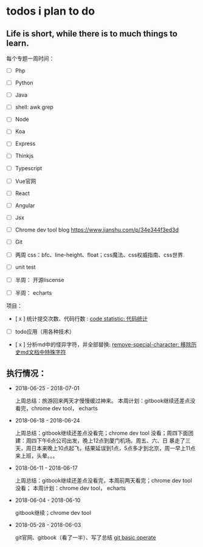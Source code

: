# todos i plan to do

## Life is short, while there is to much things to learn.

每个专题一周时间：

- [ ] Php
- [ ] Python
- [ ] Java
- [ ] shell: awk grep

- [ ] Node
- [ ] Koa
- [ ] Express
- [ ] Thinkjs

- [ ] Typescript
- [ ] Vue官网
- [ ] React
- [ ] Angular
- [ ] Jsx

- [ ] Chrome dev tool blog
    https://www.jianshu.com/p/34e344f3ed3d
- [ ] Git
- [ ] 两周 css：bfc、line-height、float；css魔法、css权威指南、css世界
- [ ] unit test
- [ ] 半周： 开源liscense
- [ ] 半周： echarts

项目：
- [ x ] 统计提交次数、代码行数 : [code statistic: 代码统计](https://github.com/bmxklYzj/demo-exercise/blob/master/2018-06/code-statistic/code-statistic.md)
- [ ] todo应用（用各种技术）
- [ x ] 分析md中的怪异字符，并全部替换: [remove-special-character: 移除历史md文档中特殊字符](https://github.com/bmxklYzj/demo-exercise/blob/master/2018-06/remove-special-character/remove-special-character.md)

## 执行情况：

- 2018-06-25 - 2018-07-01

    上周总结：旅游回来两天才慢慢缓过神来。
    本周计划：gitbook继续还差点没看完，chrome dev tool， echarts

- 2018-06-18 - 2018-06-24

    上周总结：gitbook继续还差点没看完；chrome dev tool 没看；周四下面团建：周四下午6点公司出发，晚上12点到厦门机场。周五、六、日 暴走了三天，周日本来晚上10点起飞，结果延误到1点，5点多才到北京，周一早上11点来上班，头晕。。。

- 2018-06-11 - 2018-06-17

    上周总结：gitbook继续还差点没看完，本周前两天看完；chrome dev tool 没看；
    本周计划：chrome dev tool， echarts

- 2018-06-04 - 2018-06-10

    gitbook继续；chrome dev tool

- 2018-05-28 - 2018-06-03

    git官网、gitbook（看了一半）、写了总结 [git basic operate](https://github.com/bmxklYzj/demo-exercise/blob/master/2018-06/git/git-basic-operate.md)
